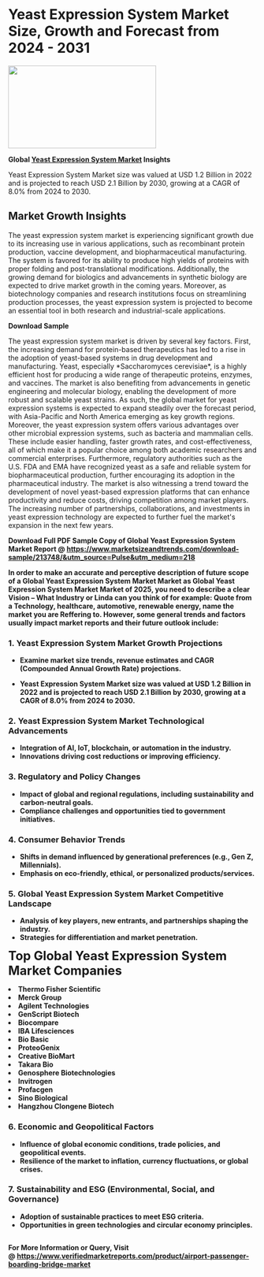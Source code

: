 <H1>Yeast Expression System Market Size, Growth and Forecast from 2024 - 2031</H1><img class="aligncenter size-medium wp-image-584254" src="https://thirdeyenews.in/wp-content/uploads/2024/09/Global-Market-Research-300x168.jpeg" alt="" width="300" height="168" /><p><strong>Global&nbsp;<a href="https://www.marketsizeandtrends.com/download-sample/213748/&amp;utm_source=Pulse&amp;utm_medium=218">Yeast Expression System Market</a> Insights</strong></p><p>Yeast Expression System Market size was valued at USD 1.2 Billion in 2022 and is projected to reach USD 2.1 Billion by 2030, growing at a CAGR of 8.0% from 2024 to 2030.</p><p><h2>Market Growth Insights</h2> <p>The yeast expression system market is experiencing significant growth due to its increasing use in various applications, such as recombinant protein production, vaccine development, and biopharmaceutical manufacturing. The system is favored for its ability to produce high yields of proteins with proper folding and post-translational modifications. Additionally, the growing demand for biologics and advancements in synthetic biology are expected to drive market growth in the coming years. Moreover, as biotechnology companies and research institutions focus on streamlining production processes, the yeast expression system is projected to become an essential tool in both research and industrial-scale applications.</p> <p><strong>Download Sample</strong></p> <p>The yeast expression system market is driven by several key factors. First, the increasing demand for protein-based therapeutics has led to a rise in the adoption of yeast-based systems in drug development and manufacturing. Yeast, especially *Saccharomyces cerevisiae*, is a highly efficient host for producing a wide range of therapeutic proteins, enzymes, and vaccines. The market is also benefiting from advancements in genetic engineering and molecular biology, enabling the development of more robust and scalable yeast strains. As such, the global market for yeast expression systems is expected to expand steadily over the forecast period, with Asia-Pacific and North America emerging as key growth regions. Moreover, the yeast expression system offers various advantages over other microbial expression systems, such as bacteria and mammalian cells. These include easier handling, faster growth rates, and cost-effectiveness, all of which make it a popular choice among both academic researchers and commercial enterprises. Furthermore, regulatory authorities such as the U.S. FDA and EMA have recognized yeast as a safe and reliable system for biopharmaceutical production, further encouraging its adoption in the pharmaceutical industry. The market is also witnessing a trend toward the development of novel yeast-based expression platforms that can enhance productivity and reduce costs, driving competition among market players. The increasing number of partnerships, collaborations, and investments in yeast expression technology are expected to further fuel the market's expansion in the next few years.</p> <p><strong></p><p><span class=""><strong>Download Full PDF Sample Copy of Global Yeast Expression System Market Report</strong> @ <a href="https://www.marketsizeandtrends.com/download-sample/213748/&amp;utm_source=Pulse&amp;utm_medium=218" target="_blank">https://www.marketsizeandtrends.com/download-sample/213748/&amp;utm_source=Pulse&amp;utm_medium=218</a></span></p><p>In order to make an accurate and perceptive description of future scope of a Global&nbsp;Yeast Expression System Market Market as Global&nbsp;Yeast Expression System Market Market of 2025, you need to describe a clear Vision &ndash; What Industry or Linda can you think of for example: Quote from a Technology, healthcare, automotive, renewable energy, name the market you are Reffering to. However, some general trends and factors usually impact market reports and their future outlook include:</p><h3>1.&nbsp;<strong>Yeast Expression System Market Growth Projections</strong></h3><ul><li>Examine market size trends, revenue estimates and CAGR (Compounded Annual Growth Rate) projections.</li><li><p>Yeast Expression System Market size was valued at USD 1.2 Billion in 2022 and is projected to reach USD 2.1 Billion by 2030, growing at a CAGR of 8.0% from 2024 to 2030.</p></li></ul><h3>2.&nbsp;<strong>Yeast Expression System Market Technological Advancements</strong></h3><ul><li>Integration of AI, IoT, blockchain, or automation in the industry.</li><li>Innovations driving cost reductions or improving efficiency.</li></ul><h3>3.&nbsp;<strong>Regulatory and Policy Changes</strong></h3><ul><li>Impact of global and regional regulations, including sustainability and carbon-neutral goals.</li><li>Compliance challenges and opportunities tied to government initiatives.</li></ul><h3>4.&nbsp;<strong>Consumer Behavior Trends</strong></h3><ul><li>Shifts in demand influenced by generational preferences (e.g., Gen Z, Millennials).</li><li>Emphasis on eco-friendly, ethical, or personalized products/services.</li></ul><h3>5.&nbsp;<strong>Global Yeast Expression System Market Competitive Landscape</strong></h3><ul><li>Analysis of key players, new entrants, and partnerships shaping the industry.</li><li>Strategies for differentiation and market penetration.</li></ul><p data-pm-slice="1 1 []"><span style="color: inherit; font-family: inherit; font-size: 25px;">Top Global Yeast Expression System Market Companies</span></p><div class="" data-test-id=""><p><li>Thermo Fisher Scientific</li><li> Merck Group</li><li> Agilent Technologies</li><li> GenScript Biotech</li><li> Biocompare</li><li> IBA Lifesciences</li><li> Bio Basic</li><li> ProteoGenix</li><li> Creative BioMart</li><li> Takara Bio</li><li> Genosphere Biotechnologies</li><li> Invitrogen</li><li> Profacgen</li><li> Sino Biological</li><li> Hangzhou Clongene Biotech</li></p></div><h3>6.&nbsp;<strong>Economic and Geopolitical Factors</strong></h3><ul><li>Influence of global economic conditions, trade policies, and geopolitical events.</li><li>Resilience of the market to inflation, currency fluctuations, or global crises.</li></ul><h3>7.&nbsp;<strong>Sustainability and ESG (Environmental, Social, and Governance)</strong></h3><ul><li>Adoption of sustainable practices to meet ESG criteria.</li><li>Opportunities in green technologies and circular economy principles.</li></ul><h2><strong style="font-size: 14px;">For More Information or Query, Visit @&nbsp;</strong><a style="background-color: #ffffff; font-size: 14px;" href="https://www.marketsizeandtrends.com/report/yeast-expression-system-market/" target="_blank">https://www.verifiedmarketreports.com/product/airport-passenger-boarding-bridge-market</a></h2>
